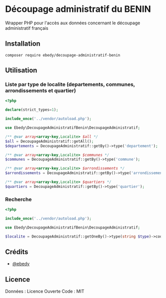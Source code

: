 # Découpage administratif du BENIN

Wrapper PHP pour l'accès aux données concernant le découpage administratif français

## Installation

```
composer require ebedy/decoupage-administratif-benin
```

## Utilisation

### Liste par type de localite (departements, communes, arrondissements et quartier)
```php
<?php

declare(strict_types=1);

include_once('../vendor/autoload.php');

use Ebedy\DecoupageAdministratifBenin\DecoupageAdministratif;

/** @var array<array-key,Localite> $all */
$all = DecoupageAdministratif::getAll();
$departements = DecoupageAdministratif::getBy()->type('departement');

/** @var array<array-key,Localite> $communes */
$communes = DecoupageAdministratif::getBy()->type('commune');

/** @var array<array-key,Localite> $arrondissements */
$arrondissements = DecoupageAdministratif::getBy()->type('arrondissement');

/** @var array<array-key,Localite> $quartiers */
$quartiers = DecoupageAdministratif::getBy()->type('quartier');
```
### Recherche
```php
<?php

include_once('../vendor/autoload.php');

use Ebedy\DecoupageAdministratifBenin\DecoupageAdministratif;

$localite = DecoupageAdministratif::getOneBy()->type(string $type)->code(string $code);

```

## Crédits

- [@ebedy](https://github.com/ebedy/decoupage-administratif-benin)

## Licence
Données : Licence Ouverte
Code : MIT
